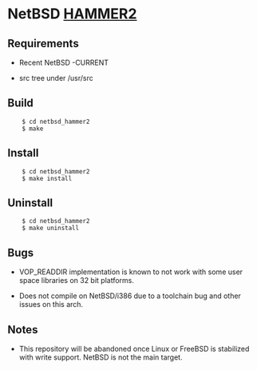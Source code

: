 NetBSD [HAMMER2](https://gitweb.dragonflybsd.org/dragonfly.git/blob/HEAD:/sys/vfs/hammer2/DESIGN)
========

## Requirements

+ Recent NetBSD -CURRENT

+ src tree under /usr/src

## Build

        $ cd netbsd_hammer2
        $ make

## Install

        $ cd netbsd_hammer2
        $ make install

## Uninstall

        $ cd netbsd_hammer2
        $ make uninstall

## Bugs

+ VOP\_READDIR implementation is known to not work with some user space libraries on 32 bit platforms.

+ Does not compile on NetBSD/i386 due to a toolchain bug and other issues on this arch.

## Notes

+ This repository will be abandoned once Linux or FreeBSD is stabilized with write support. NetBSD is not the main target.
